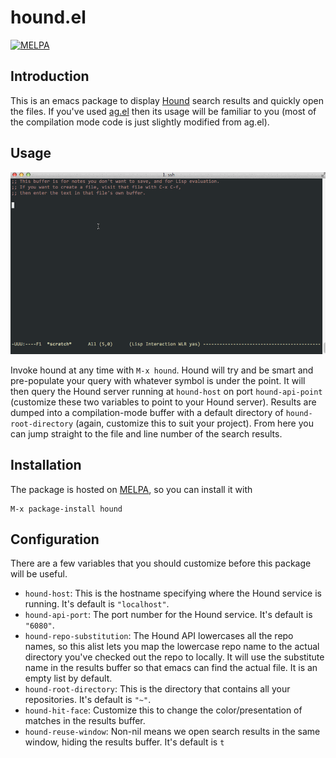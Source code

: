 # hound.el
[![MELPA](http://melpa.org/packages/hound-badge.svg)](http://melpa.org/#/hound)

## Introduction
This is an emacs package to display [Hound](https://github.com/etsy/Hound) search results and quickly open the files.  If you've used [ag.el](https://github.com/Wilfred/ag.el) then its usage will be familiar to you (most of the compilation mode code is just slightly modified from ag.el). 


## Usage
![Hound Screen Capture](emacs-hound-usage.gif)

Invoke hound at any time with ```M-x hound```.  Hound will try and be smart and pre-populate your query with whatever symbol is under the point.  It will then query the Hound server running at ```hound-host``` on port ```hound-api-point``` (customize these two variables to point to your Hound server).  Results are dumped into a compilation-mode buffer with a default directory of ```hound-root-directory``` (again, customize this to suit your project).  From here you can jump straight to the file and line number of the search results.

## Installation
The package is hosted on [MELPA](https://melpa.org), so you can install it with
```
M-x package-install hound
```

## Configuration
There are a few variables that you should customize before this package will be useful.
* ```hound-host```: This is the hostname specifying where the Hound service is running. It's default is ```"localhost"```.
* ```hound-api-port```: The port number for the Hound service.  It's default is ```"6080"```.
* ```hound-repo-substitution```: The Hound API lowercases all the repo names, so this alist lets you map the lowercase repo name to the actual directory you've checked out the repo to locally. It will use the substitute name in the results buffer so that emacs can find the actual file.  It is an empty list by default.
* ```hound-root-directory```: This is the directory that contains all your repositories.  It's default is ```"~"```.
* ```hound-hit-face```: Customize this to change the color/presentation of matches in the results buffer.
* ```hound-reuse-window```: Non-nil means we open search results in the same window, hiding the results buffer. It's default is ```t```
